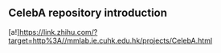 ## CelebA repository introduction


[a!]https://link.zhihu.com/?target=http%3A//mmlab.ie.cuhk.edu.hk/projects/CelebA.html

